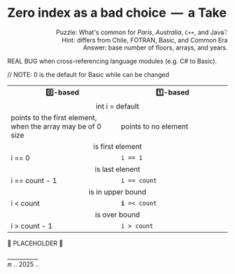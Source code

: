 # Zero index as a bad choice &thinsp;&mdash;&thinsp; a&nbsp;Take

<div align="right">Puzzle: What's common for <i>Paris</i>, <i>Australia</i>, <code>C++</code>, and Java❔</div>
<div align="right">Hint: differs from Chile, FOTRAN, Basic, and Common Era</div>
<div align="right">Answer: base number of floors, arrays, and years.</div>



REAL BUG when cross-referencing language modules (e.g. C# to Basic).

// NOTE: 0 is the default for Basic while can be changed

<table><tr><th width="50%">0️⃣-based</th><th width="50%">1️⃣-based</th></tr>
<tr><td colspan="2" align="center">int i = default</td></tr>
<tr><td>points to the first element, when the array may be of 0 size</td><td>points to no element</td></tr>
<tr><td colspan="2" align="center">is first element </td></tr>
<tr><td>i == 0</td><td><code>i == 1</code></td></tr>
<tr><td colspan="2" align="center">is last elenent</td></tr>
<tr><td>i == count - 1</td><td><code>i == count</code></td></tr>
<tr><td colspan="2" align="center">is in upper bound</td></tr>
<tr><td>i < count</td><td><code><b>i</b> =< count</code></td></tr>
<tr><td colspan="2" align="center">is over bound</td></tr>
<tr><td>i > count - 1</td><td><code>i > count</code></td></tr>
</table>

🚧 PLACEHOLDER 🚧

___________\
🔚 .. 2025 ..
